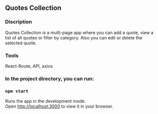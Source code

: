## Quotes Collection

### Discription
Quotes Collection is a multi-page app where you can add a quote, view a list of all quotes or filter by category. Also you can edit or delete the selected quote.

### Tools
React-Route, API, axios

### In the project directory, you can run:

### `npm start`

Runs the app in the development mode.\
Open [http://localhost:3000](http://localhost:3000) to view it in your browser.
